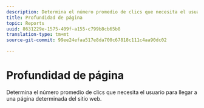```yaml
---
description: Determina el número promedio de clics que necesita el usuario para llegar a una página determinada del sitio web.
title: Profundidad de página
topic: Reports
uuid: 8631229e-1575-409f-a155-c799b8cb65b8
translation-type: tm+mt
source-git-commit: 99ee24efaa517e8da700c67818c111c4aa90dc02

---
```



# Profundidad de página

Determina el número promedio de clics que necesita el usuario para llegar a una página determinada del sitio web.

